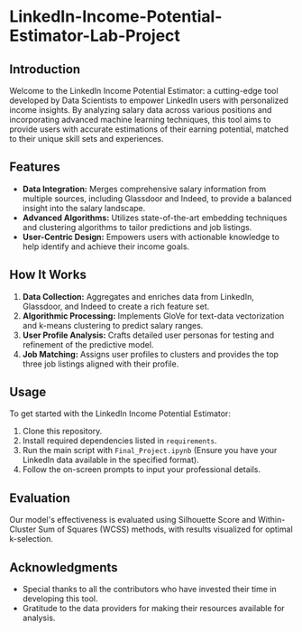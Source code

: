 # LinkedIn-Income-Potential-Estimator-Lab-Project

## Introduction
Welcome to the LinkedIn Income Potential Estimator: a cutting-edge tool developed by Data Scientists to empower LinkedIn users with personalized income insights. By analyzing salary data across various positions and incorporating advanced machine learning techniques, this tool aims to provide users with accurate estimations of their earning potential, matched to their unique skill sets and experiences.

## Features
- **Data Integration:** Merges comprehensive salary information from multiple sources, including Glassdoor and Indeed, to provide a balanced insight into the salary landscape.
- **Advanced Algorithms:** Utilizes state-of-the-art embedding techniques and clustering algorithms to tailor predictions and job listings.
- **User-Centric Design:** Empowers users with actionable knowledge to help identify and achieve their income goals.

## How It Works
1. **Data Collection:** Aggregates and enriches data from LinkedIn, Glassdoor, and Indeed to create a rich feature set.
2. **Algorithmic Processing:** Implements GloVe for text-data vectorization and k-means clustering to predict salary ranges.
3. **User Profile Analysis:** Crafts detailed user personas for testing and refinement of the predictive model.
4. **Job Matching:** Assigns user profiles to clusters and provides the top three job listings aligned with their profile.

## Usage
To get started with the LinkedIn Income Potential Estimator:
1. Clone this repository.
2. Install required dependencies listed in `requirements`.
3. Run the main script with `Final_Project.ipynb` (Ensure you have your LinkedIn data available in the specified format).
4. Follow the on-screen prompts to input your professional details.

## Evaluation
Our model's effectiveness is evaluated using Silhouette Score and Within-Cluster Sum of Squares (WCSS) methods, with results visualized for optimal k-selection.

## Acknowledgments
- Special thanks to all the contributors who have invested their time in developing this tool.
- Gratitude to the data providers for making their resources available for analysis.

